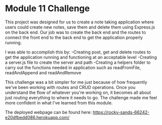 # Module 11 Challenge

This project was designed for us to create a note taking application
where users could create new notes, save them and delete them using 
Express.js on the back end. Our job was to create the back end and the routes
to connect the front end to the back end to get the application properly running.

I was able to accomplish this by:
     -Creating post, get and delete routes to get the application running
     and functioning at an acceptable level
     -Creating a server.js file to create the server and path
     -Creating a helpers folder to carry out the functions needed in application
     such as readFromFile, readAndAppend and readAndRemove

This challenge was a bit simpler for me just because of how frequently we've been
working with routes and CRUD operations. Once you understand the flow of whatever
you're working on, it becomes all about just routing everything to where it needs 
to go. The challenge made me feel more confident in what I've learned from this module.

The deployed webpage can be found here: https://rocky-sands-66242-e20dfbedd086.herokuapp.com/